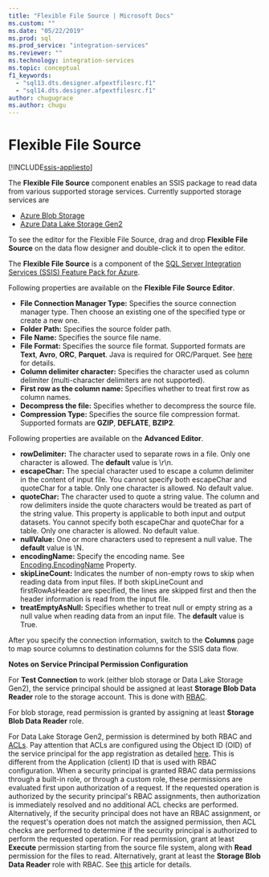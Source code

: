 ```yaml
---
title: "Flexible File Source | Microsoft Docs"
ms.custom: ""
ms.date: "05/22/2019"
ms.prod: sql
ms.prod_service: "integration-services"
ms.reviewer: ""
ms.technology: integration-services
ms.topic: conceptual
f1_keywords: 
  - "sql13.dts.designer.afpextfilesrc.f1"
  - "sql14.dts.designer.afpextfilesrc.f1"
author: chugugrace
ms.author: chugu
---
```

# Flexible File Source

[!INCLUDE[ssis-appliesto](../../includes/ssis-appliesto-ssvrpluslinux-asdb-asdw-xxx.md)]

The **Flexible File Source** component enables an SSIS package to read data from various supported storage services.
Currently supported storage services are

- [Azure Blob Storage](https://azure.microsoft.com/services/storage/blobs/)
- [Azure Data Lake Storage Gen2](https://docs.microsoft.com/azure/storage/blobs/data-lake-storage-introduction)
  
To see the editor for the Flexible File Source, drag and drop **Flexible File Source** on the data flow designer and double-click it to open the editor.
  
The **Flexible File Source** is a component of the [SQL Server Integration Services (SSIS) Feature Pack for Azure](../../integration-services/azure-feature-pack-for-integration-services-ssis.md).  
  
Following properties are available on the **Flexible File Source Editor**.

- **File Connection Manager Type:** Specifies the source connection manager type. Then choose an existing one of the specified type or create a new one.
- **Folder Path:** Specifies the source folder path.
- **File Name:** Specifies the source file name.
- **File Format:** Specifies the source file format. Supported formats are **Text**, **Avro**, **ORC**, **Parquet**. Java is required for ORC/Parquet. See [here](../../integration-services/azure-feature-pack-for-integration-services-ssis.md#dependency-on-java) for details.
- **Column delimiter character:** Specifies the character used as column delimiter (multi-character delimiters are not supported).
- **First row as the column name:** Specifies whether to treat first row as column names.
- **Decompress the file:** Specifies whether to decompress the source file.
- **Compression Type:** Specifies the source file compression format. Supported formats are **GZIP**, **DEFLATE**, **BZIP2**.
  
Following properties are available on the **Advanced Editor**.

- **rowDelimiter:** The character used to separate rows in a file. Only one character is allowed. The **default** value is \r\n.
- **escapeChar:** The special character used to escape a column delimiter in the content of input file. You cannot specify both escapeChar and quoteChar for a table. Only one character is allowed. No default value.
- **quoteChar:** The character used to quote a string value. The column and row delimiters inside the quote characters would be treated as part of the string value. This property is applicable to both input and output datasets. You cannot specify both escapeChar and quoteChar for a table. Only one character is allowed. No default value.
- **nullValue:** One or more characters used to represent a null value. The **default** value is \N.
- **encodingName:** Specify the encoding name. See [Encoding.EncodingName](https://docs.microsoft.com/dotnet/api/system.text.encoding?redirectedfrom=MSDN&view=netframework-4.8) Property.
- **skipLineCount:**  Indicates the number of non-empty rows to skip when reading data from input files. If both skipLineCount and firstRowAsHeader are specified, the lines are skipped first and then the header information is read from the input file.
- **treatEmptyAsNull:** Specifies whether to treat null or empty string as a null value when reading data from an input file. The **default** value is True.

After you specify the connection information, switch to the **Columns** page to map source columns to destination columns for the SSIS data flow.

**Notes on Service Principal Permission Configuration**

For **Test Connection** to work (either blob storage or Data Lake Storage Gen2), the service principal should be assigned at least **Storage Blob Data Reader** role to the storage account.
This is done with [RBAC](https://docs.microsoft.com/azure/storage/common/storage-auth-aad-rbac-portal#assign-rbac-roles-using-the-azure-portal).

For blob storage, read permission is granted by assigning at least **Storage Blob Data Reader** role.

For Data Lake Storage Gen2, permission is determined by both RBAC and [ACLs](https://docs.microsoft.com/azure/storage/blobs/data-lake-storage-how-to-set-permissions-storage-explorer).
Pay attention that ACLs are configured using the Object ID (OID) of the service principal for the app registration as detailed [here](https://docs.microsoft.com/azure/storage/blobs/data-lake-storage-access-control#how-do-i-set-acls-correctly-for-a-service-principal).
This is different from the Application (client) ID that is used with RBAC configuration.
When a security principal is granted RBAC data permissions through a built-in role, or through a custom role, these permissions are evaluated first upon authorization of a request.
If the requested operation is authorized by the security principal's RBAC assignments, then authorization is immediately resolved and no additional ACL checks are performed.
Alternatively, if the security principal does not have an RBAC assignment, or the request's operation does not match the assigned permission, then ACL checks are performed to determine if the security principal is authorized to perform the requested operation.
For read permission, grant at least **Execute** permission starting from the source file system, along with **Read** permission for the files to read.
Alternatively, grant at least the **Storage Blob Data Reader** role with RBAC.
See [this](https://docs.microsoft.com/azure/storage/blobs/data-lake-storage-access-control) article for details.